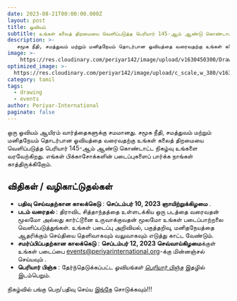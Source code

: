 ```yaml
---
date: 2023-08-21T00:00:00.000Z
layout: post
title: ஓவியம்
subtitle: உங்கள் கலைத் திறமையை வெளிப்படுத்த பெரியார் 145-ஆம் ஆண்டு கொண்டாட்ட நிகழ்வு உங்களை ஊக்குவிக்கிறது.
description: >-
   சமூக நீதி, சமத்துவம் மற்றும் மனிதநேயம் தொடர்பான ஓவியத்தை வரைவதற்கு உங்கள் கலைத் திறமையை வெளிப்படுத்த பெரியார் 145-ஆம் ஆண்டு கொண்டாட்ட நிகழ்வு உங்களை ஊக்குவிக்கிறது.
image: >-
    https://res.cloudinary.com/periyar142/image/upload/v1630450300/Drawing_mudrde.jpg
optimized_image: >-
  https://res.cloudinary.com/periyar142/image/upload/c_scale,w_380/v1630450300/Drawing_mudrde.jpg
category: tamil
tags:
  - drawing
  - events
author: Periyar-International
paginate: false
---
```


ஒரு ஓவியம் ஆயிரம் வார்த்தைகளுக்கு சமமானது. சமூக நீதி, சமத்துவம் மற்றும் மனிதநேயம் தொடர்பான ஓவியத்தை வரைவதற்கு உங்கள் கலைத் திறமையை வெளிப்படுத்த பெரியார் 145-ஆம் ஆண்டு கொண்டாட்ட நிகழ்வு உங்களை வரவேற்கிறது. எங்கள் பிக்காசோக்களின் படைப்புகளைப் பார்க்க நாங்கள் காத்திருக்கிறோம்.

## **விதிகள் / வழிகாட்டுதல்கள்**
* **பதிவு செய்வதற்கான காலக்கெடு** : **செப்டம்பர் 10, 2023 ஞாயிற்றுக்கிழமை** .
* **படம் வரைதல்** : திராவிட சித்தாந்தத்தை உள்ளடக்கிய ஒரு படத்தை வரைவதன் மூலமோ அல்லது கார்ட்டூனை உருவாக்குவதன் மூலமோ உங்கள் படைப்பாற்றலை வெளிப்படுத்துங்கள். உங்கள் படைப்பு அறிவியல், பகுத்தறிவு, மனிதநேயத்தை ஆதரிக்கும் செய்தியை தெளிவாகவும் வலுவாகவும் எடுத்து காட்ட வேண்டும்.
* **சமர்ப்பிப்பதற்கான காலக்கெடு** : **செப்டம்பர் 12, 2023 செவ்வாய்கிழமை**க்குள் உங்கள் படைப்பை [events@periyarinternational.org](mailto:events@periyarinternational.org)-க்கு மின்னஞ்சல் செய்யவும் .
* **பெரியார் பிஞ்சு** : தேர்ந்தெடுக்கப்பட்ட *ஓவியங்கள் [பெரியார் பிஞ்சு](https://periyarpinju.com/)* இதழில் இடம்பெறும்.

நிகழ்வில் பங்கு பெற/பதிவு செய்ய [இங்கே](/tamil-register/) சொடுக்கவும்!!!
